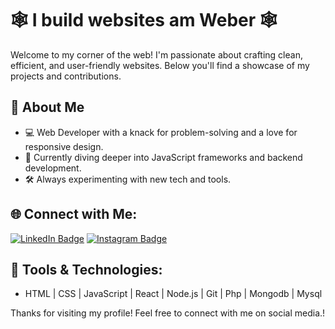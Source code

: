 # 🕸️ I build websites am Weber 🕸️

Welcome to my corner of the web! I'm passionate about crafting clean, efficient, and user-friendly websites. Below you'll find a showcase of my projects and contributions.

## 🚀 About Me
- 💻 Web Developer with a knack for problem-solving and a love for responsive design.
- 🌱 Currently diving deeper into JavaScript frameworks and backend development.
- 🛠️ Always experimenting with new tech and tools.

## 🌐 Connect with Me:

[![LinkedIn Badge]([https://img.shields.io/badge/-LinkedIn-blue?style=flat&logo=Linkedin&logoColor=white)](https://linkedin.com/in/yourusername](https://www.linkedin.com/in/darshan-unagar-85260526b/))
[![Instagram Badge](https://img.shields.io/badge/-Instagram-purple?style=flat&logo=instagram&logoColor=white)]([https://instagram.com/yourusername](https://www.instagram.com/mr_darshan_940/))

## 🧰 Tools & Technologies:
- HTML | CSS | JavaScript | React | Node.js | Git | Php | Mongodb | Mysql


Thanks for visiting my profile! Feel free to connect with me on social media.!
